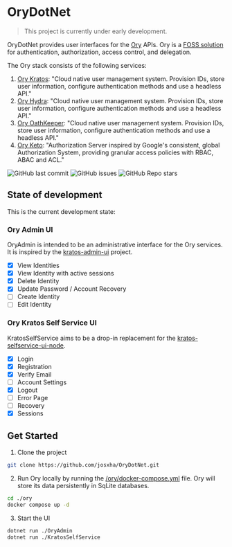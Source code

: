 ﻿# OryDotNet

> This project is currently under early development.

OryDotNet provides user interfaces for the [Ory](https://www.ory.sh/) APIs. Ory is a 
[FOSS solution](https://www.ory.sh/open-source/) for authentication, authorization, access control, and delegation.

The Ory stack consists of the following services:
1. [Ory Kratos](https://www.ory.sh/kratos/): "Cloud native user management system. Provision IDs, store user 
information, configure authentication methods and use a headless API."
2. [Ory Hydra](https://www.ory.sh/hydra/): "Cloud native user management system. Provision IDs, store user 
information, configure authentication methods and use a headless API."
3. [Ory OathKeeper](https://www.ory.sh/oathkeeper/): "Cloud native user management system. Provision IDs, store 
user information, configure authentication methods and use a headless API."
4. [Ory Keto](https://www.ory.sh/keto/): "Authorization Server inspired by Google's consistent, global 
Authorization System, providing granular access policies with RBAC, ABAC and ACL."

![GitHub last commit](https://img.shields.io/github/last-commit/josxha/OryDotNet)
![GitHub issues](https://img.shields.io/github/issues/josxha/OryDotNet)
![GitHub Repo stars](https://img.shields.io/github/stars/josxha/OryDotNet?style=social)

## State of development

This is the current development state:

### Ory Admin UI
OryAdmin is intended to be an administrative interface for the Ory services. It is inspired by 
the [kratos-admin-ui](https://github.com/dfoxg/kratos-admin-ui) project.
- [x] View Identities
- [x] View Identity with active sessions
- [x] Delete Identity
- [x] Update Password / Account Recovery
- [ ] Create Identity
- [ ] Edit Identity

### Ory Kratos Self Service UI
KratosSelfService aims to be a drop-in replacement for the [kratos-selfservice-ui-node](https://github.com/ory/kratos-selfservice-ui-node).

- [x] Login
- [x] Registration
- [x] Verify Email
- [ ] Account Settings
- [x] Logout
- [ ] Error Page
- [ ] Recovery
- [x] Sessions

## Get Started
1. Clone the project
```bash
git clone https://github.com/josxha/OryDotNet.git
```
2. Run Ory locally by running the [/ory/docker-compose.yml](ory/docker-compose.yml) file. Ory will store its data 
persistently in SqLite databases. 
```bash
cd ./ory
docker compose up -d 
```
3. Start the UI
```bash
dotnet run ./OryAdmin
dotnet run ./KratosSelfService
```